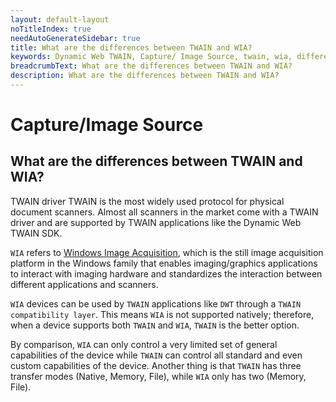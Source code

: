 ```yaml
---
layout: default-layout
noTitleIndex: true
needAutoGenerateSidebar: true
title: What are the differences between TWAIN and WIA?
keywords: Dynamic Web TWAIN, Capture/ Image Source, twain, wia, difference
breadcrumbText: What are the differences between TWAIN and WIA?
description: What are the differences between TWAIN and WIA?
---
```


# Capture/Image Source

## What are the differences between TWAIN and WIA?

TWAIN driver TWAIN is the most widely used protocol for physical document scanners. Almost all scanners in the market come with a TWAIN driver and are supported by TWAIN applications like the Dynamic Web TWAIN SDK.

`WIA` refers to <a href="https://docs.microsoft.com/en-us/windows/win32/wia/-wia-startpage" target="_blank">Windows Image Acquisition</a>, which is the still image acquisition platform in the Windows family that enables imaging/graphics applications to interact with imaging hardware and standardizes the interaction between different applications and scanners.

`WIA` devices can be used by `TWAIN` applications like `DWT` through a `TWAIN compatibility layer`. This means `WIA` is not supported natively; therefore, when a device supports both `TWAIN` and `WIA`, `TWAIN` is the better option.

By comparison, `WIA` can only control a very limited set of general capabilities of the device while `TWAIN` can control all standard and even custom capabilities of the device. Another thing is that `TWAIN` has three transfer modes (Native, Memory, File), while `WIA` only has two (Memory, File).
